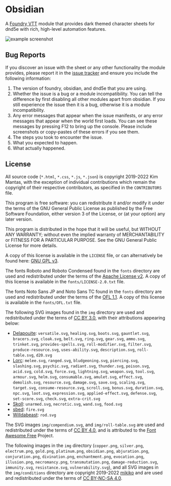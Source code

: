 # Obsidian
A [Foundry VTT](https://foundryvtt.com/) module that provides dark themed character sheets for dnd5e with rich, high-level automation features.

![example screenshot](https://bitbucket.org/Fyorl/obsidian/raw/master/example.jpg)

## Bug Reports
If you discover an issue with the sheet or any other functionality the module provides, please report it in the [issue tracker](https://bitbucket.org/Fyorl/obsidian/issues) and ensure you include the following information:

1. The version of foundry, obsidian, and dnd5e that you are using.
2. Whether the issue is a bug or a module incompatibility. You can tell the difference by first disabling all other modules apart from obsidian. If you still experience the issue then it is a bug, otherwise it is a module incompatibility.
3. Any error messages that appear when the issue manifests, or any error messages that appear when the world first loads. You can see these messages by pressing F12 to bring up the console. Please include screenshots or copy-pastes of these errors if you see them.
4. The steps you took to encounter the issue.
5. What you expected to happen.
6. What actually happened.

## License
All source code (`*.html`, `*.css`, `*.js`, `*.json`) is copyright 2019-2022 Kim Mantas, with the exception of individual contributions which remain the copyright of their respective contributors, as specified in the `CONTRIBUTORS` file.

This program is free software: you can redistribute it and/or modify it under the terms of the GNU General Public License as published by the Free Software Foundation, either version 3 of the License, or (at your option) any later version.

This program is distributed in the hope that it will be useful, but WITHOUT ANY WARRANTY; without even the implied warranty of MERCHANTABILITY or FITNESS FOR A PARTICULAR PURPOSE. See the GNU General Public License for more details.

A copy of this license is available in the `LICENSE` file, or can alternatively be found here: [GNU GPL v3](https://www.gnu.org/licenses/gpl-3.0.en.html).

The fonts Roboto and Roboto Condensed found in the `fonts` directory are used and redistributed under the terms of the [Apache License v2](http://www.apache.org/licenses/LICENSE-2.0). A copy of this license is available in the `fonts/LICENSE-2.0.txt` file.

The fonts Noto Sans JP and Noto Sans TC found in the `fonts` directory are used and redistributed under the terms of the [OFL 1.1](https://scripts.sil.org/cms/scripts/page.php?item_id=OFL_web). A copy of this license is available in the `fonts/OFL.txt` file.

The following SVG images found in the `img` directory are used and redistributed under the terms of [CC BY 3.0](https://creativecommons.org/licenses/by/3.0/), with their attributions appearing below:

* [Delapouite](http://delapouite.com/): `versatile.svg`, `healing.svg`, `boots.svg`, `gauntlet.svg`, `bracers.svg`, `cloak.svg`, `belt.svg`, `ring.svg`, `gear.svg`, `ammo.svg`, `trinket.svg`, `provides-spells.svg`, `roll-modifier.svg`, `filter.svg`, `produce-resource.svg`, `uses-ability.svg`, `description.svg`, `roll-table.svg`, `d20.svg`
* [Lorc](http://lorcblog.blogspot.com/): `melee.svg`, `ranged.svg`, `bludgeoning.svg`, `piercing.svg`, `slashing.svg`, `psychic.svg`, `radiant.svg`, `thunder.svg`, `poison.svg`, `acid.svg`, `cold.svg`, `force.svg`, `lightning.svg`, `weapon.svg`, `tool.svg`, `armour.svg`, `helm.svg`, `consumable.svg`, `amulet.svg`, `effect.svg`, `demolish.svg`, `resource.svg`, `damage.svg`, `save.svg`, `scaling.svg`, `target.svg`, `consume-resource.svg`, `scroll.svg`, `bonus.svg`, `duration.svg`, `npc.svg`, `loot.svg`, `expression.svg`, `applied-effect.svg`, `defense.svg`, `set-score.svg`, `check.svg`, `extra-crit.svg`
* [Skoll](https://game-icons.net/): `unarmed.svg`, `necrotic.svg`, `wand.svg`, `food.svg`
* [sbed](https://opengameart.org/content/95-game-icons): `fire.svg`
* [Willdabeast](http://wjbstories.blogspot.com/): `rod.svg`

The SVG images `img/compendium.svg`, and `img/roll-table.svg` are used and redistributed under the terms of [CC BY 4.0](https://creativecommons.org/licenses/by/4.0/), and is attributed to the [Font Awesome Free](https://fontawesome.com/) Project.

The following images in the `img` directory (`copper.png`, `silver.png`, `electrum.png`, `gold.png`, `platinum.png`, `obsidian.png`, `abjuration.png`, `conjuration.png`, `divination.png`, `enchantment.png`, `evocation.png`, `illusion.png`, `necromancy.png`, `transmutation.png`, `damage-reduction.svg`, `immunity.svg`, `resistance.svg`, `vulnerability.svg`), and all SVG images in the `img/conditions` directory are copyright 2019-2022 [mikiko](https://mikiko.art) and are used and redistributed under the terms of [CC BY-NC-SA 4.0](https://creativecommons.org/licenses/by-nc-sa/4.0/).
